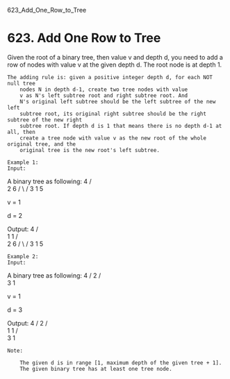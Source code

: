 623_Add_One_Row_to_Tree
# 623. Add One Row to Tree

Given the root of a binary tree, then value v and depth d, you need
        to add a row of nodes with value v at the given depth d. The root
        node is at depth 1. 

    The adding rule is: given a positive integer depth d, for each NOT null tree
        nodes N in depth d-1, create two tree nodes with value
        v as N's left subtree root and right subtree root. And
        N's original left subtree should be the left subtree of the new left
        subtree root, its original right subtree should be the right subtree of the new right
        subtree root. If depth d is 1 that means there is no depth d-1 at all, then
        create a tree node with value v as the new root of the whole original tree, and the
        original tree is the new root's left subtree.

    Example 1:
    Input:
A binary tree as following:
       4
     /   \
    2     6
   / \   /
  3   1 5

v = 1

d = 2

Output:
       4
      / \
     1   1
    /     \
   2       6
  / \     /
 3   1   5

    

    Example 2:
    Input:
A binary tree as following:
      4
     /
    2
   / \
  3   1

v = 1

d = 3

Output:
      4
     /
    2
   / \
  1   1
 /     \
3       1

    

    Note:
    
        The given d is in range [1, maximum depth of the given tree + 1].
        The given binary tree has at least one tree node.